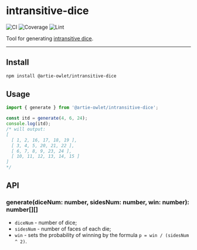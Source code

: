# intransitive-dice
![CI](https://github.com/artie-owlet/intransitive-dice/actions/workflows/ci.yaml/badge.svg)
![Coverage](https://github.com/artie-owlet/intransitive-dice/actions/workflows/coverage.yaml/badge.svg)
![Lint](https://github.com/artie-owlet/intransitive-dice/actions/workflows/lint.yaml/badge.svg)

Tool for generating [intransitive dice](https://en.wikipedia.org/wiki/Intransitive_dice).

---

## Install

```bash
npm install @artie-owlet/intransitive-dice
```

## Usage

```javascript
import { generate } from '@artie-owlet/intransitive-dice';

const itd = generate(4, 6, 24);
console.log(itd);
/* will output:
[
  [ 1, 2, 16, 17, 18, 19 ],
  [ 3, 4, 5, 20, 21, 22 ],
  [ 6, 7, 8, 9, 23, 24 ],
  [ 10, 11, 12, 13, 14, 15 ]
]
*/
```

## API

### generate(diceNum: number, sidesNum: number, win: number): number[][]

* `diceNum` - number of dice;
* `sidesNum` - number of faces of each die;
* `win` - sets the probability of winning by the formula `p = win / (sidesNum ^ 2)`.
